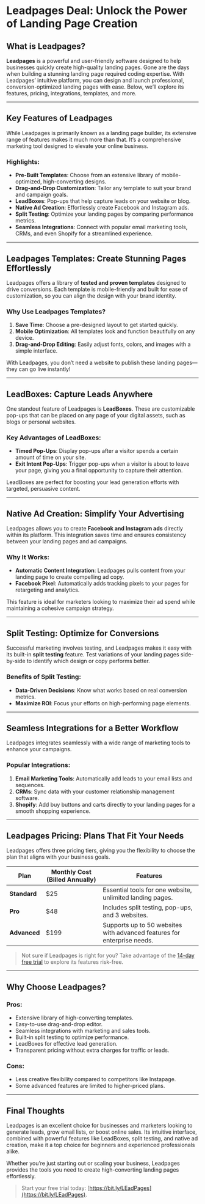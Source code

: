 # Leadpages Deal: Unlock the Power of Landing Page Creation

<article>

## What is Leadpages?

**Leadpages** is a powerful and user-friendly software designed to help businesses quickly create high-quality landing pages. Gone are the days when building a stunning landing page required coding expertise. With Leadpages’ intuitive platform, you can design and launch professional, conversion-optimized landing pages with ease. Below, we’ll explore its features, pricing, integrations, templates, and more.

---

## Key Features of Leadpages

While Leadpages is primarily known as a landing page builder, its extensive range of features makes it much more than that. It’s a comprehensive marketing tool designed to elevate your online business.

### Highlights:
- **Pre-Built Templates**: Choose from an extensive library of mobile-optimized, high-converting designs.
- **Drag-and-Drop Customization**: Tailor any template to suit your brand and campaign goals.
- **LeadBoxes**: Pop-ups that help capture leads on your website or blog.
- **Native Ad Creation**: Effortlessly create Facebook and Instagram ads.
- **Split Testing**: Optimize your landing pages by comparing performance metrics.
- **Seamless Integrations**: Connect with popular email marketing tools, CRMs, and even Shopify for a streamlined experience.

---

## Leadpages Templates: Create Stunning Pages Effortlessly

Leadpages offers a library of **tested and proven templates** designed to drive conversions. Each template is mobile-friendly and built for ease of customization, so you can align the design with your brand identity.

### Why Use Leadpages Templates?
1. **Save Time**: Choose a pre-designed layout to get started quickly.
2. **Mobile Optimization**: All templates look and function beautifully on any device.
3. **Drag-and-Drop Editing**: Easily adjust fonts, colors, and images with a simple interface.

With Leadpages, you don’t need a website to publish these landing pages—they can go live instantly!

---

## LeadBoxes: Capture Leads Anywhere

One standout feature of Leadpages is **LeadBoxes**. These are customizable pop-ups that can be placed on any page of your digital assets, such as blogs or personal websites.

### Key Advantages of LeadBoxes:
- **Timed Pop-Ups**: Display pop-ups after a visitor spends a certain amount of time on your site.
- **Exit Intent Pop-Ups**: Trigger pop-ups when a visitor is about to leave your page, giving you a final opportunity to capture their attention.

LeadBoxes are perfect for boosting your lead generation efforts with targeted, persuasive content.

---

## Native Ad Creation: Simplify Your Advertising

Leadpages allows you to create **Facebook and Instagram ads** directly within its platform. This integration saves time and ensures consistency between your landing pages and ad campaigns.

### Why It Works:
- **Automatic Content Integration**: Leadpages pulls content from your landing page to create compelling ad copy.
- **Facebook Pixel**: Automatically adds tracking pixels to your pages for retargeting and analytics.

This feature is ideal for marketers looking to maximize their ad spend while maintaining a cohesive campaign strategy.

---

## Split Testing: Optimize for Conversions

Successful marketing involves testing, and Leadpages makes it easy with its built-in **split testing** feature. Test variations of your landing pages side-by-side to identify which design or copy performs better.

### Benefits of Split Testing:
- **Data-Driven Decisions**: Know what works based on real conversion metrics.
- **Maximize ROI**: Focus your efforts on high-performing page elements.

---

## Seamless Integrations for a Better Workflow

Leadpages integrates seamlessly with a wide range of marketing tools to enhance your campaigns.

### Popular Integrations:
1. **Email Marketing Tools**: Automatically add leads to your email lists and sequences.
2. **CRMs**: Sync data with your customer relationship management software.
3. **Shopify**: Add buy buttons and carts directly to your landing pages for a smooth shopping experience.

---

## Leadpages Pricing: Plans That Fit Your Needs

Leadpages offers three pricing tiers, giving you the flexibility to choose the plan that aligns with your business goals.

| **Plan**       | **Monthly Cost (Billed Annually)** | **Features**                                                                 |
|-----------------|------------------------------------|-------------------------------------------------------------------------------|
| **Standard**    | $25                               | Essential tools for one website, unlimited landing pages.                    |
| **Pro**         | $48                               | Includes split testing, pop-ups, and 3 websites.                             |
| **Advanced**    | $199                              | Supports up to 50 websites with advanced features for enterprise needs.      |

> Not sure if Leadpages is right for you? Take advantage of the [14-day free trial](https://bit.ly/LEadPages) to explore its features risk-free.

---

## Why Choose Leadpages?

### Pros:
- Extensive library of high-converting templates.
- Easy-to-use drag-and-drop editor.
- Seamless integrations with marketing and sales tools.
- Built-in split testing to optimize performance.
- LeadBoxes for effective lead generation.
- Transparent pricing without extra charges for traffic or leads.

### Cons:
- Less creative flexibility compared to competitors like Instapage.
- Some advanced features are limited to higher-priced plans.

---

## Final Thoughts

Leadpages is an excellent choice for businesses and marketers looking to generate leads, grow email lists, or boost online sales. Its intuitive interface, combined with powerful features like LeadBoxes, split testing, and native ad creation, make it a top choice for beginners and experienced professionals alike.

Whether you’re just starting out or scaling your business, Leadpages provides the tools you need to create high-converting landing pages effortlessly. 

> Start your free trial today: [https://bit.ly/LEadPages](https://bit.ly/LEadPages).

</article>
